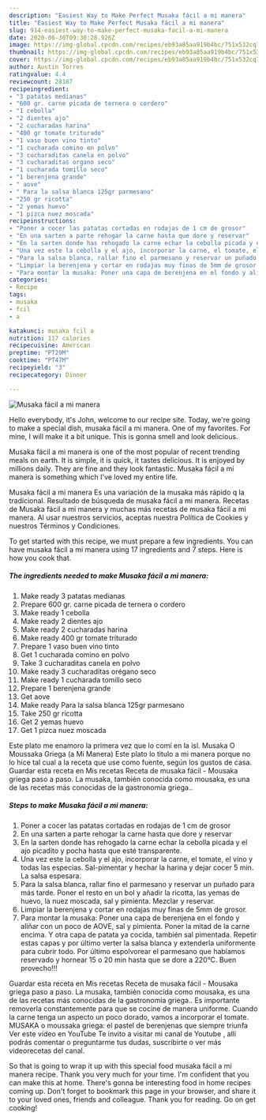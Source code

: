 ```yaml
---
description: "Easiest Way to Make Perfect Musaka fácil a mi manera"
title: "Easiest Way to Make Perfect Musaka fácil a mi manera"
slug: 914-easiest-way-to-make-perfect-musaka-facil-a-mi-manera
date: 2020-06-30T09:30:28.926Z
image: https://img-global.cpcdn.com/recipes/eb93a85aa919b4bc/751x532cq70/musaka-facil-a-mi-manera-foto-principal.jpg
thumbnail: https://img-global.cpcdn.com/recipes/eb93a85aa919b4bc/751x532cq70/musaka-facil-a-mi-manera-foto-principal.jpg
cover: https://img-global.cpcdn.com/recipes/eb93a85aa919b4bc/751x532cq70/musaka-facil-a-mi-manera-foto-principal.jpg
author: Austin Torres
ratingvalue: 4.4
reviewcount: 28187
recipeingredient:
- "3 patatas medianas"
- "600 gr. carne picada de ternera o cordero"
- "1 cebolla"
- "2 dientes ajo"
- "2 cucharadas harina"
- "400 gr tomate triturado"
- "1 vaso buen vino tinto"
- "1 cucharada comino en polvo"
- "3 cucharaditas canela en polvo"
- "3 cucharaditas organo seco"
- "1 cucharada tomillo seco"
- "1 berenjena grande"
- " aove"
- " Para la salsa blanca 125gr parmesano"
- "250 gr ricotta"
- "2 yemas huevo"
- "1 pizca nuez moscada"
recipeinstructions:
- "Poner a cocer las patatas cortadas en rodajas de 1 cm de grosor"
- "En una sarten a parte rehogar la carne hasta que dore y reservar"
- "En la sarten donde has rehogado la carne echar la cebolla picada y el ajo picadito y pocha hasta que esté transparente."
- "Una vez este la cebolla y el ajo, incorporar la carne, el tomate, el vino y todas las especias. Sal-pimentar y hechar la harina y dejar cocer 5 min. La salsa espesara."
- "Para la salsa blanca, rallar fino el parmesano y reservar un puñado para más tarde. Poner el resto en un bol y añadir la ricotta, las yemas de huevo, la nuez moscada, sal y pimienta. Mezclar y reservar."
- "Limpiar la berenjena y cortar en rodajas muy finas de 5mm de grosor."
- "Para montar la musaka: Poner una capa de berenjena en el fondo y aliñar con un poco de AOVE, sal y pimienta. Poner la mitad de la carne encima. Y otra capa de patata ya cocida, también sal pimentada. Repetir estas capas y por último verter la salsa blanca y extenderla uniformente para cubrir todo. Por último espolvorear el parmesano que habíamos reservado y hornear 15 o 20 min hasta que se dore a 220°C. Buen provecho!!!"
categories:
- Recipe
tags:
- musaka
- fcil
- a

katakunci: musaka fcil a 
nutrition: 117 calories
recipecuisine: American
preptime: "PT29M"
cooktime: "PT47M"
recipeyield: "3"
recipecategory: Dinner

---
```



![Musaka fácil a mi manera](https://img-global.cpcdn.com/recipes/eb93a85aa919b4bc/751x532cq70/musaka-facil-a-mi-manera-foto-principal.jpg)

Hello everybody, it's John, welcome to our recipe site. Today, we're going to make a special dish, musaka fácil a mi manera. One of my favorites. For mine, I will make it a bit unique. This is gonna smell and look delicious.

Musaka fácil a mi manera is one of the most popular of recent trending meals on earth. It is simple, it is quick, it tastes delicious. It is enjoyed by millions daily. They are fine and they look fantastic. Musaka fácil a mi manera is something which I've loved my entire life.

Musaka fácil a mi manera Es una variación de la musaka más rápido q la tradicional. Resultado de búsqueda de musaka fácil a mi manera. Recetas de Musaka fácil a mi manera y muchas más recetas de musaka fácil a mi manera. Al usar nuestros servicios, aceptas nuestra Política de Cookies y nuestros Términos y Condiciones.


To get started with this recipe, we must prepare a few ingredients. You can have musaka fácil a mi manera using 17 ingredients and 7 steps. Here is how you cook that.

<!--inarticleads1-->

##### The ingredients needed to make Musaka fácil a mi manera:

1. Make ready 3 patatas medianas
1. Prepare 600 gr. carne picada de ternera o cordero
1. Make ready 1 cebolla
1. Make ready 2 dientes ajo
1. Make ready 2 cucharadas harina
1. Make ready 400 gr tomate triturado
1. Prepare 1 vaso buen vino tinto
1. Get 1 cucharada comino en polvo
1. Take 3 cucharaditas canela en polvo
1. Make ready 3 cucharaditas orégano seco
1. Make ready 1 cucharada tomillo seco
1. Prepare 1 berenjena grande
1. Get  aove
1. Make ready  Para la salsa blanca 125gr parmesano
1. Take 250 gr ricotta
1. Get 2 yemas huevo
1. Get 1 pizca nuez moscada


Este plato me enamoro la primera vez que lo comí en la isl. Musaka O Moussaka Griega (a Mi Manera) Este plato lo titulo a mi manera porque no lo hice tal cual a la receta que use como fuente, según los gustos de casa. Guardar esta receta en Mis recetas Receta de musaka fácil - Mousaka griega paso a paso. La musaka, también conocida como mousaka, es una de las recetas más conocidas de la gastronomía griega.. 

<!--inarticleads2-->

##### Steps to make Musaka fácil a mi manera:

1. Poner a cocer las patatas cortadas en rodajas de 1 cm de grosor
1. En una sarten a parte rehogar la carne hasta que dore y reservar
1. En la sarten donde has rehogado la carne echar la cebolla picada y el ajo picadito y pocha hasta que esté transparente.
1. Una vez este la cebolla y el ajo, incorporar la carne, el tomate, el vino y todas las especias. Sal-pimentar y hechar la harina y dejar cocer 5 min. La salsa espesara.
1. Para la salsa blanca, rallar fino el parmesano y reservar un puñado para más tarde. Poner el resto en un bol y añadir la ricotta, las yemas de huevo, la nuez moscada, sal y pimienta. Mezclar y reservar.
1. Limpiar la berenjena y cortar en rodajas muy finas de 5mm de grosor.
1. Para montar la musaka: Poner una capa de berenjena en el fondo y aliñar con un poco de AOVE, sal y pimienta. Poner la mitad de la carne encima. Y otra capa de patata ya cocida, también sal pimentada. Repetir estas capas y por último verter la salsa blanca y extenderla uniformente para cubrir todo. Por último espolvorear el parmesano que habíamos reservado y hornear 15 o 20 min hasta que se dore a 220°C. Buen provecho!!!


Guardar esta receta en Mis recetas Receta de musaka fácil - Mousaka griega paso a paso. La musaka, también conocida como mousaka, es una de las recetas más conocidas de la gastronomía griega.. Es importante removerla constantemente para que se cocine de manera uniforme. Cuando la carne tenga un aspecto un poco dorado, vamos a incorporar el tomate. MUSAKA o moussaka griega: el pastel de berenjenas que siempre triunfa Ver este vídeo en YouTube Te invito a visitar mi canal de Youtube , allí podrás comentar o preguntarme tus dudas, suscribirte o ver más videorecetas del canal. 

So that is going to wrap it up with this special food musaka fácil a mi manera recipe. Thank you very much for your time. I'm confident that you can make this at home. There's gonna be interesting food in home recipes coming up. Don't forget to bookmark this page in your browser, and share it to your loved ones, friends and colleague. Thank you for reading. Go on get cooking!
